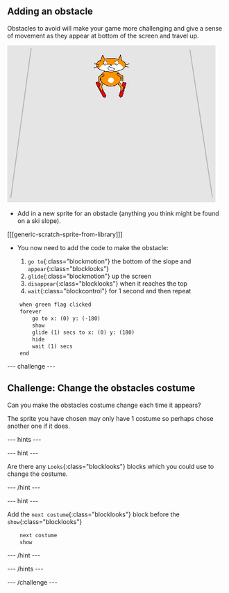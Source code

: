 ## Adding an obstacle

Obstacles to avoid will make your game more challenging and give a sense of movement as they appear at bottom of the screen and travel up.

![obstacle](images/skier_obstacle_moving.gif)

+ Add in a new sprite for an obstacle (anything you think might be found on a ski slope).

[[[generic-scratch-sprite-from-library]]]

+ You now need to add the code to make the obstacle:

    1. `go to`{:class="blockmotion"} the bottom of the slope and `appear`{:class="blocklooks"}
    1. `glide`{:class="blockmotion"} up the screen
    1. `disappear`{:class="blocklooks"} when it reaches the top
    1. `wait`{:class="blockcontrol"} for 1 second and then repeat

```blocks
    when green flag clicked
    forever 
        go to x: (0) y: (-180)
        show
        glide (1) secs to x: (0) y: (180)
        hide
        wait (1) secs
    end
```

--- challenge ---

## Challenge: Change the obstacles costume

Can you make the obstacles costume change each time it appears? 

The sprite you have chosen may only have 1 costume so perhaps chose another one if it does.

--- hints ---

--- hint ---

Are there any `Looks`{:class="blocklooks"} blocks which you could use to change the costume.

--- /hint ---

--- hint ---

Add the `next costume`{:class="blocklooks"} block before the `show`{:class="blocklooks"}

```blocks
    next costume
    show
```

--- /hint ---

--- /hints ---

--- /challenge ---

